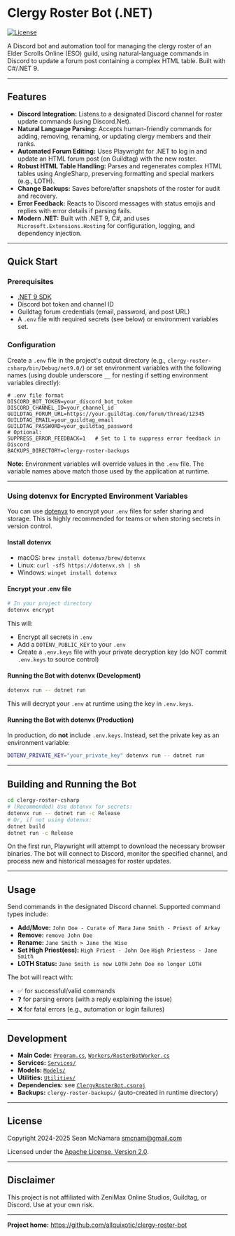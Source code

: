 # Clergy Roster Bot (.NET)

[![License](https://img.shields.io/badge/license-Apache%202.0-blue.svg)](LICENSE) <!-- Assuming same license -->

A Discord bot and automation tool for managing the clergy roster of an Elder Scrolls Online (ESO) guild, using natural-language commands in Discord to update a forum post containing a complex HTML table. Built with C#/.NET 9.

---

## Features

- **Discord Integration:** Listens to a designated Discord channel for roster update commands (using Discord.Net).
- **Natural Language Parsing:** Accepts human-friendly commands for adding, removing, renaming, or updating clergy members and their ranks.
- **Automated Forum Editing:** Uses Playwright for .NET to log in and update an HTML forum post (on Guildtag) with the new roster.
- **Robust HTML Table Handling:** Parses and regenerates complex HTML tables using AngleSharp, preserving formatting and special markers (e.g., LOTH).
- **Change Backups:** Saves before/after snapshots of the roster for audit and recovery.
- **Error Feedback:** Reacts to Discord messages with status emojis and replies with error details if parsing fails.
- **Modern .NET:** Built with .NET 9, C#, and uses `Microsoft.Extensions.Hosting` for configuration, logging, and dependency injection.

---

## Quick Start

### Prerequisites

- [.NET 9 SDK](https://dotnet.microsoft.com/download/dotnet/9.0)
- Discord bot token and channel ID
- Guildtag forum credentials (email, password, and post URL)
- A `.env` file with required secrets (see below) or environment variables set.

### Configuration

Create a `.env` file in the project's output directory (e.g., `clergy-roster-csharp/bin/Debug/net9.0/`) or set environment variables with the following names (using double underscore `__` for nesting if setting environment variables directly):

```env
# .env file format
DISCORD_BOT_TOKEN=your_discord_bot_token
DISCORD_CHANNEL_ID=your_channel_id
GUILDTAG_FORUM_URL=https://your.guildtag.com/forum/thread/12345
GUILDTAG_EMAIL=your_guildtag_email
GUILDTAG_PASSWORD=your_guildtag_password
# Optional:
SUPPRESS_ERROR_FEEDBACK=1   # Set to 1 to suppress error feedback in Discord
BACKUPS_DIRECTORY=clergy-roster-backups
```

**Note:** Environment variables will override values in the `.env` file. The variable names above match those used by the application at runtime.

---

### Using dotenvx for Encrypted Environment Variables

You can use [dotenvx](https://dotenvx.com/) to encrypt your `.env` files for safer sharing and storage. This is highly recommended for teams or when storing secrets in version control.

#### Install dotenvx

- macOS: `brew install dotenvx/brew/dotenvx`
- Linux: `curl -sfS https://dotenvx.sh | sh`
- Windows: `winget install dotenvx`

#### Encrypt your .env file

```bash
# In your project directory
dotenvx encrypt
```
This will:
- Encrypt all secrets in `.env`
- Add a `DOTENV_PUBLIC_KEY` to your `.env`
- Create a `.env.keys` file with your private decryption key (do NOT commit `.env.keys` to source control)

#### Running the Bot with dotenvx (Development)

```bash
dotenvx run -- dotnet run
```
This will decrypt your `.env` at runtime using the key in `.env.keys`.

#### Running the Bot with dotenvx (Production)

In production, do **not** include `.env.keys`. Instead, set the private key as an environment variable:

```bash
DOTENV_PRIVATE_KEY="your_private_key" dotenvx run -- dotnet run
```

---

## Building and Running the Bot

```bash
cd clergy-roster-csharp
# (Recommended) Use dotenvx for secrets:
dotenvx run -- dotnet run -c Release
# Or, if not using dotenvx:
dotnet build
dotnet run -c Release
```

On the first run, Playwright will attempt to download the necessary browser binaries. The bot will connect to Discord, monitor the specified channel, and process new and historical messages for roster updates.

---

## Usage

Send commands in the designated Discord channel. Supported command types include:

- **Add/Move:**
  `John Doe - Curate of Mara`
  `Jane Smith - Priest of Arkay`
- **Remove:**
  `remove John Doe`
- **Rename:**
  `Jane Smith > Jane the Wise`
- **Set High Priest(ess):**
  `High Priest - John Doe`
  `High Priestess - Jane Smith`
- **LOTH Status:**
  `Jane Smith is now LOTH`
  `John Doe no longer LOTH`

The bot will react with:
- ✅ for successful/valid commands
- ❓ for parsing errors (with a reply explaining the issue)
- ❌ for fatal errors (e.g., automation or login failures)

---

## Development

- **Main Code:** [`Program.cs`](Program.cs), [`Workers/RosterBotWorker.cs`](Workers/RosterBotWorker.cs)
- **Services:** [`Services/`](Services/)
- **Models:** [`Models/`](Models/)
- **Utilities:** [`Utilities/`](Utilities/)
- **Dependencies:** see [`ClergyRosterBot.csproj`](ClergyRosterBot.csproj)
- **Backups:** `clergy-roster-backups/` (auto-created in runtime directory)

---

## License

Copyright 2024-2025 Sean McNamara <smcnam@gmail.com>

Licensed under the [Apache License, Version 2.0](LICENSE). <!-- Add LICENSE file -->

---

## Disclaimer

This project is not affiliated with ZeniMax Online Studios, Guildtag, or Discord. Use at your own risk.

---

**Project home:** https://github.com/allquixotic/clergy-roster-bot